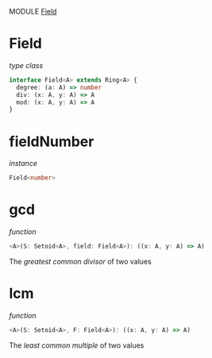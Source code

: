 MODULE [Field](https://github.com/gcanti/fp-ts/blob/master/src/Field.ts)
# Field
*type class*
```ts
interface Field<A> extends Ring<A> {
  degree: (a: A) => number
  div: (x: A, y: A) => A
  mod: (x: A, y: A) => A
}
```
# fieldNumber
*instance*
```ts
Field<number>
```
# gcd
*function*
```ts
<A>(S: Setoid<A>, field: Field<A>): ((x: A, y: A) => A)
```
The *greatest common divisor* of two values

# lcm
*function*
```ts
<A>(S: Setoid<A>, F: Field<A>): ((x: A, y: A) => A)
```
The *least common multiple* of two values